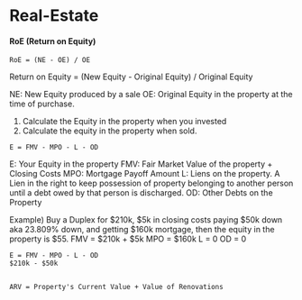 # Real-Estate

#### RoE (Return on Equity)

```
RoE = (NE - OE) / OE
```
Return on Equity = (New Equity - Original Equity) / Original Equity

NE: New Equity produced by a sale
OE: Original Equity in the property at the time of purchase.

1. Calculate the Equity in the property when you invested
2. Calculate the equity in the property when sold.

```
E = FMV - MPO - L - OD
```
E: Your Equity in the property
FMV: Fair Market Value of the property + Closing Costs
MPO: Mortgage Payoff Amount
L: Liens on the property. A Lien in the right to keep possession of property belonging to another person until a debt owed by that person is discharged.
OD: Other Debts on the Property

Example)
Buy a Duplex for $210k, $5k in closing costs paying $50k down aka 23.809% down, and getting $160k mortgage, then the equity in the property is $55.
FMV = $210k + $5k
MPO = $160k
L = 0
OD = 0
```
E = FMV - MPO - L - OD
$210k - $50k


ARV = Property's Current Value + Value of Renovations
